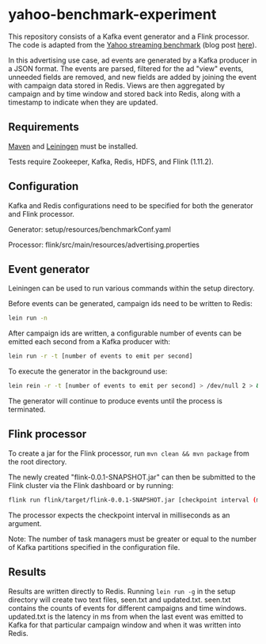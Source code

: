 # yahoo-benchmark-experiment

This repository consists of a Kafka event generator and a Flink processor. The code is adapted from the [Yahoo streaming benchmark](https://github.com/yahoo/streaming-benchmarks) (blog post [here](https://yahooeng.tumblr.com/post/135321837876/benchmarking-streaming-computation-engines-at)).

In this advertising use case, ad events are generated by a Kafka producer in a JSON format. The events are parsed, filtered for the ad "view" events, unneeded fields are removed, and new fields are added by joining the event with campaign data stored in Redis. Views are then aggregated by campaign and by time window and stored back into Redis, along with a timestamp to indicate when they are updated.

## Requirements
[Maven](https://maven.apache.org) and [Leiningen](https://leiningen.org) must be installed.

Tests require Zookeeper, Kafka, Redis, HDFS, and Flink (1.11.2).

## Configuration

Kafka and Redis configurations need to be specified for both the generator and Flink processor.

Generator: setup/resources/benchmarkConf.yaml

Processor: flink/src/main/resources/advertising.properties

## Event generator

Leiningen can be used to run various commands within the setup directory.

Before events can be generated, campaign ids need to be written to Redis:
```bash
lein run -n
```

After campaign ids are written, a configurable number of events can be emitted each second from a Kafka producer with:
```bash
lein run -r -t [number of events to emit per second]
```
To execute the generator in the background use:
```bash
lein rein -r -t [number of events to emit per second] > /dev/null 2 > & 1 &
```
The generator will continue to produce events until the process is terminated.

## Flink processor

To create a jar for the Flink processor, run ``mvn clean && mvn package`` from the root directory.

The newly created "flink-0.0.1-SNAPSHOT.jar" can then be submitted to the Flink cluster via the Flink dashboard or by running:
```bash
flink run flink/target/flink-0.0.1-SNAPSHOT.jar [checkpoint interval (ms)]
```
The processor expects the checkpoint interval in milliseconds as an argument.

Note: The number of task managers must be greater or equal to the number of Kafka partitions specified in the configuration file.

## Results

Results are written directly to Redis.
Running ``lein run -g`` in the setup directory will create two text files, seen.txt and updated.txt. seen.txt contains the counts of events for different campaigns and time windows. updated.txt is the latency in ms from when the last event was emitted to Kafka for that particular campaign window and when it was written into Redis.
